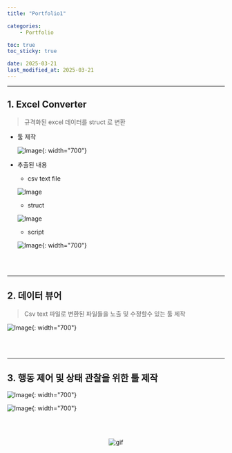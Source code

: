```yaml
---
title: "Portfolio1"

categories:
    - Portfolio

toc: true
toc_sticky: true

date: 2025-03-21
last_modified_at: 2025-03-21
---
```


--------------------

## 1. Excel Converter

> 규격화된 excel 데이터를 struct 로 변환

* 툴 제작

    ![Image](https://github.com/user-attachments/assets/313c6ddd-d351-42dd-81af-e68089301580){: width="700"}

* 추출된 내용

    * csv text file

    ![Image](https://github.com/user-attachments/assets/d1e7816a-789e-4d7e-a85d-4cbaa595b1be)

    * struct

    ![Image](https://github.com/user-attachments/assets/adc9fea2-7956-4db1-893c-99a8fd39b5a8)

    * script

    ![Image](https://github.com/user-attachments/assets/94bc6fab-cc44-4096-beea-53617014f7ef){: width="700"}

<br>
<br>

----------
## 2. 데이터 뷰어

> Csv text 파일로 변환된 파일들을 노출 및 수정할수 있는 툴 제작

![Image](https://github.com/user-attachments/assets/5c9ae296-95e1-4048-a38e-e1d239aca4af){: width="700"}

<br>
<br>

----------
## 3. 행동 제어 및 상태 관찰을 위한 툴 제작

![Image](https://github.com/user-attachments/assets/cc6e3252-79ad-4130-a550-956a729a067d){: width="700"}

![Image](https://github.com/user-attachments/assets/7f8fc951-e8b4-4870-8e2d-86a21503dc3d){: width="700"}

<br>
<br>


<p align="center">

<img src="https://github.com/user-attachments/assets/e75cf00b-ac63-4c02-9723-e3436d5c7655" alt="gif"/>

</p>


